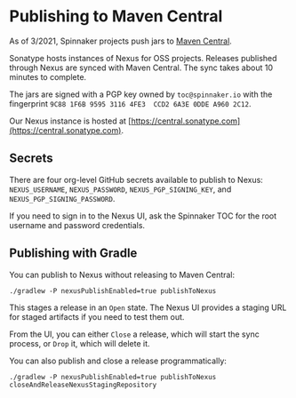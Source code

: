 # Publishing to Maven Central

As of 3/2021, Spinnaker projects push jars to [Maven
Central](https://repo.maven.apache.org/maven2/io/spinnaker/).

Sonatype hosts instances of Nexus for OSS projects. Releases published through
Nexus are synced with Maven Central. The sync takes about 10 minutes to
complete.

The jars are signed with a PGP key owned by `toc@spinnaker.io` with the
fingerprint `9C88 1F6B 9595 3116 4FE3  CCD2 6A3E 0DDE A960 2C12`.

Our Nexus instance is hosted at [https://central.sonatype.com](https://central.sonatype.com).

## Secrets

There are four org-level GitHub secrets available to publish to Nexus:
`NEXUS_USERNAME`, `NEXUS_PASSWORD`, `NEXUS_PGP_SIGNING_KEY`, and
`NEXUS_PGP_SIGNING_PASSWORD`.

If you need to sign in to the Nexus UI, ask the Spinnaker TOC for the root
username and password credentials.

## Publishing with Gradle

You can publish to Nexus without releasing to Maven Central:

```shell
./gradlew -P nexusPublishEnabled=true publishToNexus
```

This stages a release in an `Open` state. The Nexus UI provides a staging URL
for staged artifacts if you need to test them out.

From the UI, you can either `Close` a release, which will start the sync
process, or `Drop` it, which will delete it.

You can also publish and close a release programmatically:

```shell
./gradlew -P nexusPublishEnabled=true publishToNexus closeAndReleaseNexusStagingRepository
```
